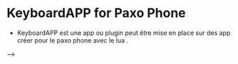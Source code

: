 # KeyboardAPP for Paxo Phone

- KeyboardAPP est une app ou plugin peut être mise en place sur des app créer pour le paxo phone avec le lua .

-->
